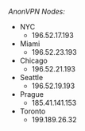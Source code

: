 _AnonVPN Nodes:_

* NYC 		
	*  196.52.17.193
* Miami 		
	*  196.52.23.193
* Chicago 	
	*  196.52.21.193
* Seattle 	
	*  196.52.19.193
* Prague
	*  185.41.141.153
* Toronto 
	*  199.189.26.32
